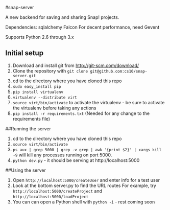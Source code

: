 #snap-server

A new backend for saving and sharing Snap! projects.

Dependencies:
sqlalchemy
Falcon
For decent performance, need Gevent

Supports Python 2.6 through 3.x


## Initial setup
1. Download and install git from http://git-scm.com/download/
2. Clone the repository with `git clone git@github.com:cs10/snap-server.git`
3. cd to the directory where you have cloned this repo
3. `sudo easy_install pip`
4. `pip install virtualenv`
5. `virtualenv --distribute virt`
6. `source virt/bin/activate` to activate the virtualenv - be sure to activate the virtualenv before taking any actions
7. `pip install -r requirements.txt` (Needed for any change to the requirements file)

##Running the server
1. cd to the directory where you have cloned this repo
2. `source virt/bin/activate`
3. `ps aux | grep 5000 | grep -v grep | awk '{print $2}' | xargs kill -9` will kill any processes running on port 5000.
4. `python dev.py` - it should be serving at http://localhost:5000

##Using the server
1. Open `http://localhost:5000/createUser` and enter info for a test user
2. Look at the bottom server.py to find the URL routes
   For example, try `http://localhost:5000/createProject` and `http://localhost:5000/loadProject`
3. You can can open a Python shell with `python -i`  - rest coming soon
